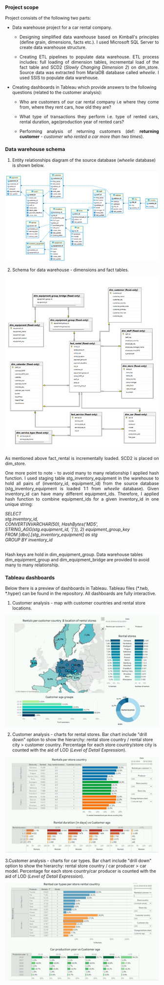 ### Project scope
Project consists of the following two parts:
+ Data warehouse project for a car rental company.
  + <p align="justify"> Designing simplified data warehouse based on Kimball's principles (define grain, dimensions, facts etc.). I used Microsoft SQL Server to create data warehouse structure. </p>
  + <p align="justify"> Creating ETL pipelines to populate data warehouse. ETL process includes: full loading of dimension tables, incremental load of the fact table and SCD2 (<i>Slowly Changing Dimension 2</i>) on dim_store. Source data was extracted from MariaDB database called <i>wheelie</i>. I used SSIS to populate data warehouse. </p>
+ Creating dashboards in Tableau which provide answers to the following questions (related to the customer analysis):
    + <p align="justify"> Who are customers of our car rental company i.e where they come from, where they rent cars, how old they are?</p>
    + <p align="justify"> What type of transactions they perform i.e. type of rented cars, rental duration, age/production year of rented cars?</p>
    + <p align="justify"> Performing analysis of returning customers (def: <b>returning customer</b> - <i>customer who rented a car more than two times</i>).</p>

### Data warehouse schema

1. Entity relationships diagram of the source database (*wheelie* database) is shown below. 

<p align="center">
    <img src="DWH/JPG/wheelie_source_db.png">
</p>

2. Schema for data warehouse - dimensions and fact tables. 

<p align="center">
    <img src="DWH/JPG/DWH_schema.png">
</p>

<p align = "justify"> As mentioned above fact_rental is incrementally loaded. SCD2 is placed on dim_store.</p>
<p align = "justify"> One more point to note - to avoid many to many relationship I applied hash function. I used staging table stg_inventory_equipment in the warehouse to hold all pairs of (inventory_id, equipment_id) from the source database (stg_inventory_equipment is loaded 1:1 from <i>wheelie</i> database). Given inventory_id can have many different equipment_ids. Therefore, I applied hash function to combine equipment_ids for a given inventory_id in one unique string: </p>
<i>
SELECT <br>
stg.inventory_id,<br>
CONVERT(NVARCHAR(50), HashBytes('MD5',  STRING_AGG(stg.equipment_id, '|')), 2) equipment_group_key<br>
FROM [dbo].[stg_inventory_equipment] as stg <br>
GROUP BY inventory_id<br>
 </i>
<br>
<p>Hash keys are hold in dim_equipment_group. Data warehouse tables dim_equipment_group and dim_equipment_bridge are provided to avoid many to many relationship.</p>

### Tableau dashboards

Below there is a preview of dashboards in Tableau. Tableau files (*.twb, *.hyper) can be found in the repository. All dashboards are fully interactive.

1. Customer analysis - map with customer countries and rental store locations. 

<p align="center">
    <img src="Tableau/Map.JPG">
</p>

2. Customer analysis - charts for rental stores. Bar chart include "drill down" option to show the hierarchy: rental store country / rental store city > customer country. Percentage for each store country/store city is counted with the aid of LOD (*Level of Detail Expression*).

![This is an image](Tableau/Rental-stores.JPG)

3.Customer analysis - charts for car types. Bar chart include "drill down" option to show the hierarchy: rental store country / car producer > car model. Percentage for each store country/car producer is counted with the aid of LOD (*Level of Detail Expression*).

![This is an image](Tableau/Car-types.JPG)
